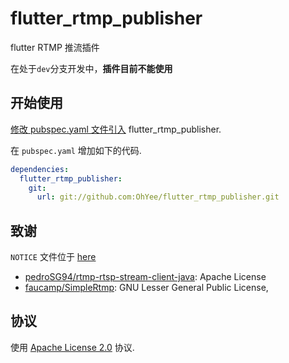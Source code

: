 # flutter_rtmp_publisher

flutter RTMP 推流插件

在处于`dev`分支开发中，**插件目前不能使用**

## 开始使用

[修改 pubspec.yaml 文件引入](https://flutter.dev/docs/development/packages-and-plugins/using-packages) flutter_rtmp_publisher.

在 `pubspec.yaml` 增加如下的代码.

```yaml
dependencies:
  flutter_rtmp_publisher:
    git:
      url: git://github.com:OhYee/flutter_rtmp_publisher.git
```

## 致谢

`NOTICE` 文件位于 [here](./NOTICE)

- [pedroSG94/rtmp-rtsp-stream-client-java](https://github.com/pedroSG94/rtmp-rtsp-stream-client-java): Apache License
- [faucamp/SimpleRtmp](https://github.com/faucamp/SimpleRtmp): GNU Lesser General Public License,

## 协议

使用 [Apache License 2.0](./LICENSE) 协议.